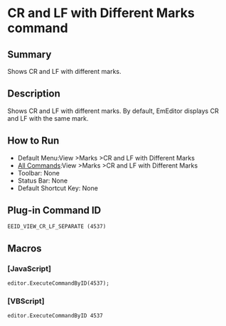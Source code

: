 # CR and LF with Different Marks command

## Summary

Shows CR and LF with different marks.

## Description

Shows CR and LF with different marks. By default, EmEditor displays CR and LF with the same mark.

## How to Run

- Default Menu:View \>Marks \>CR and LF with Different Marks
- [All Commands](../tools/all_commands):View \>Marks \>CR and LF with Different Marks
- Toolbar: None
- Status Bar: None
- Default Shortcut Key: None

## Plug-in Command ID

```
EEID_VIEW_CR_LF_SEPARATE (4537)```

## Macros

### \[JavaScript\]

```
editor.ExecuteCommandByID(4537);
```

### \[VBScript\]

```
editor.ExecuteCommandByID 4537
```
